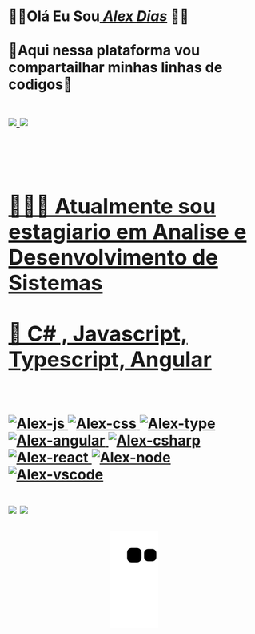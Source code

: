 <H1> 🐱‍💻Olá Eu Sou<a href="https://www.linkedin.com/in/alex-dias-24b06422b/"><i> Alex Dias</i></a> 🐱‍💻<br><br> 🤖Aqui nessa plataforma vou compartailhar minhas linhas de codigos🤖<h1>

   <div>
       <a href="https://github.com/AlexDias18">
       <img width="50%" src="https://github-readme-stats.vercel.app/api?username=AlexDias18&show_icons=true&theme=tokyonight"/>
       <img width="38%"  src="https://github-readme-stats.vercel.app/api/top-langs/?username=AlexDias18&layout=compact&show_icons=true&theme=tokyonight"/>
   </div>
   <br><Br>
<h2>
🙋🏼‍♂️ Atualmente sou estagiario em Analise e Desenvolvimento de Sistemas<Br><br>
👾 C# , Javascript, Typescript, Angular<Br><br>

  </h2>
  
  <div style="display: inline_block"<br>
      <img align "center" alt="Alex-js" height="46 width="56 src="https://cdn.jsdelivr.net/gh/devicons/devicon/icons/html5/html5-original-wordmark.svg">
      <img align "center" alt="Alex-css" height="40 width="50 src="https://cdn.jsdelivr.net/gh/devicons/devicon/icons/css3/css3-original.svg">
      <img align "center" alt="Alex-type" height="40 width="50 src="https://cdn.jsdelivr.net/gh/devicons/devicon/icons/typescript/typescript-original.svg">
      <img align "center" alt="Alex-angular" height="40 width="50 src="https://cdn.jsdelivr.net/gh/devicons/devicon/icons/angularjs/angularjs-plain.svg"> 
      <img align "center" alt="Alex-csharp" height="40 width="50 src="https://cdn.jsdelivr.net/gh/devicons/devicon/icons/csharp/csharp-original.svg"> 
      <img align "center" alt="Alex-react" height="40 width="50 src="https://cdn.jsdelivr.net/gh/devicons/devicon/icons/rect/rect-plain.svg">
      <img align "center" alt="Alex-node" height="40 width="50 src="https://cdn.jsdelivr.net/gh/devicons/devicon/icons/nodejs/nodejs-original.svg">                              <img align "center" alt="Alex-vscode" height="40 width="50" src="https://cdn.jsdelivr.net/gh/devicons/devicon/icons/visualstudio/visualstudio-plain.svg">                                
        </div>
         
 <div>
  <br>
  <a href = "mailto:alexnascimentodias2@gmail.com"><img src="https://img.shields.io/badge/-Gmail-%23333?style=for-the-badge&logo=gmail&logoColor=white" target="_blank"></a>
  <a href="https://www.linkedin.com/in/alex-dias-24b06422b/" target="_blank"><img src="https://img.shields.io/badge/-LinkedIn-%230077B5?style=for-the-badge&logo=linkedin&logoColor=white" target="_blank"></a>
</div>
  
  <div align="center">
  
   ![Snake animation](https://github.com/AlexDias18/AlexDias18/blob/output/github-contribution-grid-snake.svg)
  
</div>

